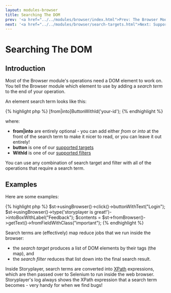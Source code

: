 ```yaml
---
layout: modules-browser
title: Searching The DOM
prev: '<a href="../../modules/browser/index.html">Prev: The Browser Module</a>'
next: '<a href="../../modules/browser/search-targets.html">Next: Supported Search Targets</a>'
---
```


# Searching The DOM

## Introduction

Most of the Browser module's operations need a DOM element to work on.  You tell the Browser module which element to use by adding a _search term_ to the end of your operation.

An element search term looks like this:

{% highlight php %}
[from|into]ButtonWithId('your-id');
{% endhighlight %}

where:

* __from|into__ are entirely optional - you can add either _from_ or _into_ at the front of the search term to make it nicer to read, or you can leave it out entirely!
* __button__ is one of our [supported targets](#supported_search_targets)
* __WithId__ is one of our [supported filters](#supported_search_filters)

You can use any combination of search target and filter with all of the operations that require a search term.

## Examples

Here are some examples:

{% highlight php %}
$st->usingBrowser()->click()->buttonWithText("Login");
$st->usingBrowser()->type('storyplayer is great!')->intoBoxWithLabel("Feedback");
$contents = $st->fromBrowser()->getText()->fromFieldWithClass("important");
{% endhighlight %}

Search terms are (effectively) map reduce jobs that we run inside the browser:

* the _search target_ produces a list of DOM elements by their tags (the map), and
* the _search filter_ reduces that list down into the final search result.

Inside Storyplayer, search terms are converted into [XPath](http://www.w3.org/TR/xpath/) expressions, which are then passed over to Selenium to run inside the web browser.  Storyplayer's log always shows the XPath expression that a search term becomes - very handy for when we find bugs!

